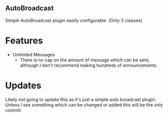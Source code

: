 ## AutoBroadcast
Simple AutoBroadcast plugin easily configurable. (Only 3 classes)

# Features
- Unlimited Messages
    - There is no cap on the amount of message which can be sent, although I don't recommend making hundreds of announcements.
    
# Updates
Likely not going to update this as it's just a simple auto broadcast plugin. Unless I see something which can be changed or added this will be the only commit.